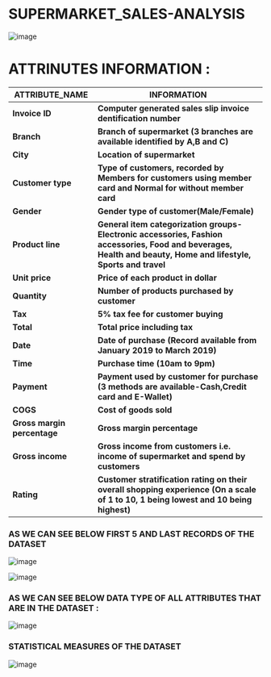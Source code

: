 # SUPERMARKET_SALES-ANALYSIS
![image](https://user-images.githubusercontent.com/98200001/171397411-1b9cfa3b-7645-4842-9413-380e35c9a64f.png)

# **ATTRINUTES INFORMATION :**
| **ATTRIBUTE_NAME** | **INFORMATION** |
| --- | --- |
| **Invoice ID** | **Computer generated sales slip invoice dentification number** |
| **Branch** | **Branch of supermarket (3 branches are available identified by A,B and C)** |
| **City** | **Location of supermarket** |
| **Customer type** | **Type of customers, recorded by Members for customers using member card and Normal for without member card** |
| **Gender** | **Gender type of customer(Male/Female)** |
| **Product line** | **General item categorization groups-Electronic accessories, Fashion accessories, Food and beverages, Health and beauty, Home and lifestyle, Sports and travel** |
| **Unit price** | **Price of each product in dollar** |
| **Quantity** | **Number of products purchased by customer** |
| **Tax** | **5% tax fee for customer buying** |
| **Total** | **Total price including tax** |
| **Date** | **Date of purchase (Record available from January 2019 to March 2019)** |
| **Time** | **Purchase time (10am to 9pm)** |
| **Payment** | **Payment used by customer for purchase (3 methods are available-Cash,Credit card and E-Wallet)** |
| **COGS** | **Cost of goods sold** |
| **Gross margin percentage** | **Gross margin percentage** |
| **Gross income** | **Gross income from customers i.e. income of supermarket and spend by customers** |
| **Rating** | **Customer stratification rating on their overall shopping experience (On a scale of 1 to 10, 1 being lowest and 10 being highest)** |


### **AS WE CAN SEE BELOW FIRST 5 AND LAST RECORDS OF THE DATASET**
![image](https://user-images.githubusercontent.com/98200001/171399799-ab2422eb-dd77-4c52-8d42-233958f6dde9.png)

![image](https://user-images.githubusercontent.com/98200001/171399880-ce111a2e-7e3e-4bd6-b142-f5bb569e3cb6.png)

### **AS WE CAN SEE BELOW DATA TYPE OF ALL ATTRIBUTES THAT ARE IN THE DATASET :**
![image](https://user-images.githubusercontent.com/98200001/171400050-73140068-6666-4a1e-b66e-87cf0b3a13cd.png)

### **STATISTICAL MEASURES OF THE DATASET**
![image](https://user-images.githubusercontent.com/98200001/171400338-6a8aa714-d92a-43bc-af47-11aad8f6e612.png)

